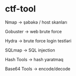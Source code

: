 # ctf-tool

Nmap → şəbəkə / host skanları

Gobuster → web brute force

Hydra → brute force login testləri

SQLmap → SQL injection

Hash Tools → hash yaratmaq

Base64 Tools → encode/decode
